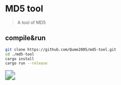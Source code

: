 # MD5 tool

> A tool of MD5

## compile&run

```bash
git clone https://github.com/Qume2005/md5-tool.git
cd ./md5-tool
cargo install
cargo run --release
```

<img src="https://github.com/Qume2005/md5-tool/blob/main/md5tool.GIF?raw=true" style="zoom:200%;" />